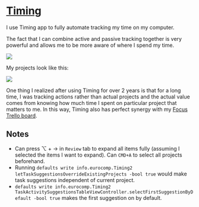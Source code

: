 # [Timing](https://timingapp.com/?lang=en)

I use Timing app to fully automate tracking my time on my computer.

The fact that I can combine active and passive tracking together is very powerful and allows me to be more aware of where I spend my time.

![](https://i.imgur.com/w4ERlN0.png)

My projects look like this:

![](https://i.imgur.com/1i3NxXK.png)

One thing I realized after using Timing for over 2 years is that for a long time, I was tracking actions rather than actual projects and the actual value comes from knowing how much time I spent on particular project that matters to me. In this way, Timing also has perfect synergy with my [Focus Trello board](../../focusing/focusing.md).

## Notes

- Can press ⌥ + → in `Review` tab to expand all items fully (assuming I selected the items I want to expand). Can `CMD+A` to select all projects beforehand.
- Running `defaults write info.eurocomp.Timing2 letTaskSuggestionsOverrideExistingProjects -bool true` would make task suggestions independent of current project.
- `defaults write info.eurocomp.Timing2 TaskActivitySuggestionsTableViewController.selectFirstSuggestionByDefault -bool true` makes the first suggestion on by default.
